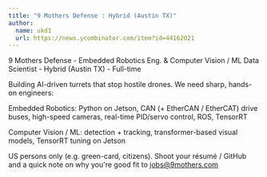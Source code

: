 ```yaml
---
title: "9 Mothers Defense : Hybrid (Austin TX)"
author:
  name: ukd1
  url: https://news.ycombinator.com/item?id=44162021
---
```


<JobNavigation />

9 Mothers Defense - Embedded Robotics Eng. &amp; Computer Vision &#x2F; ML Data Scientist - Hybrid (Austin TX) - Full-time

Building AI-driven turrets that stop hostile drones. We need sharp, hands-on engineers:

Embedded Robotics: Python on Jetson, CAN (+ EtherCAN &#x2F; EtherCAT) drive buses, high-speed cameras, real-time PID&#x2F;servo control, ROS, TensorRT

Computer Vision &#x2F; ML: detection + tracking, transformer-based visual models, TensorRT tuning on Jetson

US persons only (e.g. green-card, citizens). Shoot your résumé &#x2F; GitHub and a quick note on why you&#x27;re good fit to jobs@9mothers.com
<JobApplication />

